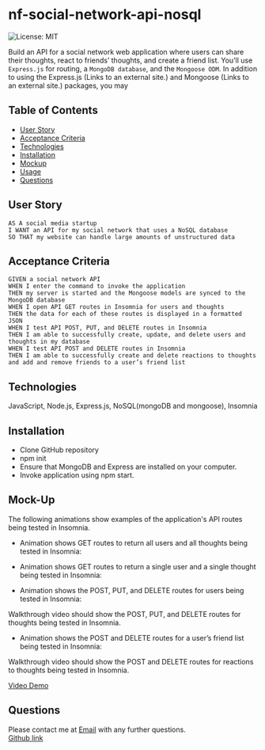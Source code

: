 # nf-social-network-api-nosql
![License: MIT](https://img.shields.io/badge/License-MIT-yellow.svg)

Build an API for a social network web application where users can share their thoughts, react to friends’ thoughts, and create a friend list. You’ll use ```Express.js``` for routing, a ```MongoDB database```, and the ```Mongoose ODM```. In addition to using the Express.js (Links to an external site.) and Mongoose (Links to an external site.) packages, you may 

## Table of Contents

  - [User Story](#user-story)
  - [Acceptance Criteria](#acceptance-criteria)
  - [Technologies](#technologies)
  - [Installation](#installation)
  - [Mockup](#mockup)
  - [Usage](#usage)
  - [Questions](#questions)

## User Story
```
AS A social media startup
I WANT an API for my social network that uses a NoSQL database
SO THAT my website can handle large amounts of unstructured data
```
## Acceptance Criteria
```
GIVEN a social network API
WHEN I enter the command to invoke the application
THEN my server is started and the Mongoose models are synced to the MongoDB database
WHEN I open API GET routes in Insomnia for users and thoughts
THEN the data for each of these routes is displayed in a formatted JSON
WHEN I test API POST, PUT, and DELETE routes in Insomnia
THEN I am able to successfully create, update, and delete users and thoughts in my database
WHEN I test API POST and DELETE routes in Insomnia
THEN I am able to successfully create and delete reactions to thoughts and add and remove friends to a user’s friend list
```
## Technologies
JavaScript, Node.js, Express.js, NoSQL(mongoDB and mongoose), Insomnia 

## Installation
- Clone GitHub repository
- npm init
- Ensure that MongoDB and Express are installed on your computer.
- Invoke application using npm start.

## Mock-Up
The following animations show examples of the application's API routes being tested in Insomnia.

- Animation shows GET routes to return all users and all thoughts being tested in Insomnia:

- Animation shows GET routes to return a single user and a single thought being tested in Insomnia:

- Animation shows the POST, PUT, and DELETE routes for users being tested in Insomnia:

Walkthrough video should show the POST, PUT, and DELETE routes for thoughts being tested in Insomnia.

- Animation shows the POST and DELETE routes for a user’s friend list being tested in Insomnia:

Walkthrough video should show the POST and DELETE routes for reactions to thoughts being tested in Insomnia.

[Video Demo](https://user-images.githubusercontent.com/69065671/161667911-e8c2e066-cbc6-44af-93ee-231c2e7942af.mov)

## Questions
Please contact me at [Email](n.foithong1983@gmail.com) with any further questions. <br> [Github link](https://github.com/NFoithong)
